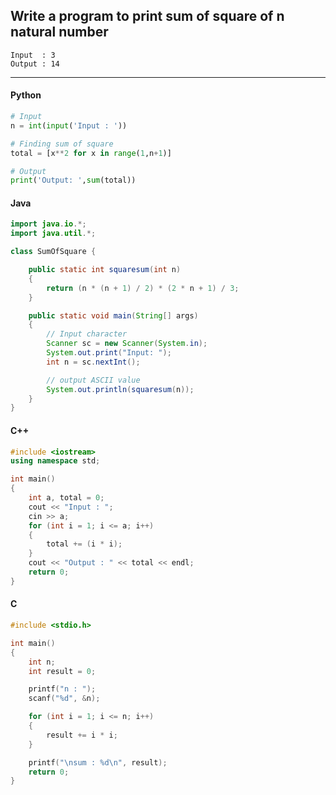 ## Write a program to print sum of square of n natural number

```
Input  : 3
Output : 14
```

---

<CodeBlock slots="heading, code" repeat="4" languages="Python, Java, C++, C" />

#### Python

```python
# Input
n = int(input('Input : '))

# Finding sum of square
total = [x**2 for x in range(1,n+1)]

# Output
print('Output: ',sum(total))
```

#### Java

```java
import java.io.*;
import java.util.*;

class SumOfSquare {

    public static int squaresum(int n)
    {
        return (n * (n + 1) / 2) * (2 * n + 1) / 3;
    }

    public static void main(String[] args)
    {
        // Input character
        Scanner sc = new Scanner(System.in);
        System.out.print("Input: ");
        int n = sc.nextInt();

        // output ASCII value
        System.out.println(squaresum(n));
    }
}
```

#### C++

```cpp
#include <iostream>
using namespace std;

int main()
{
    int a, total = 0;
    cout << "Input : ";
    cin >> a;
    for (int i = 1; i <= a; i++)
    {
        total += (i * i);
    }
    cout << "Output : " << total << endl;
    return 0;
}
```

#### C

```c
#include <stdio.h>

int main()
{
    int n;
    int result = 0;

    printf("n : ");
    scanf("%d", &n);

    for (int i = 1; i <= n; i++)
    {
        result += i * i;
    }

    printf("\nsum : %d\n", result);
    return 0;
}
```
